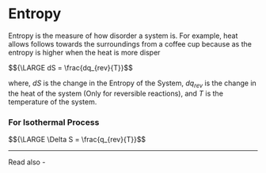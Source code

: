 # Entropy

Entropy is the measure of how disorder a system is. For example, heat allows follows towards the surroundings from a coffee cup because as the entropy is higher when the heat is more disper

$${\LARGE dS = \frac{dq_{rev}{T}}$$

where, *dS* is the change in the Entropy of the System,
${dq_{rev}}$ is the change in the heat of the system (Only for reversible reactions), and
*T* is the temperature of the system.

### For Isothermal Process

$${\LARGE \Delta S = \frac{q_{rev}{T}}$$




---
Read also - 